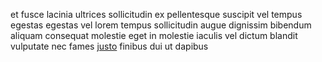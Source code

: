 et fusce lacinia ultrices sollicitudin ex pellentesque suscipit vel tempus
egestas egestas vel lorem tempus sollicitudin augue dignissim bibendum aliquam
consequat molestie eget in molestie iaculis vel dictum blandit vulputate nec
fames [justo](generated_webpages/sit3.md) finibus dui ut dapibus